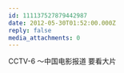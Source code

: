 ```yaml
---
id: 111137527879442987
date: 2012-05-30T01:52:00.000Z
reply: false
media_attachments: 0
---
```


CCTV-6 ～中国电影报道 要看大片 ​​​​

